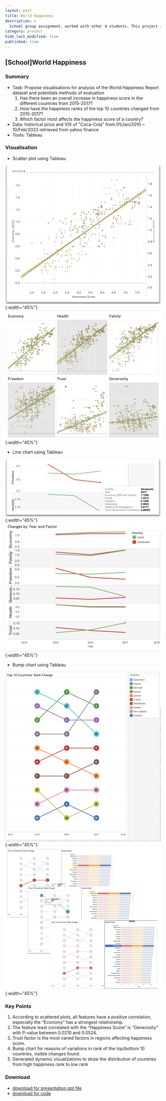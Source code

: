 ```yaml
---
layout: post
title: World Happiness
description: >
  School group assignment, worked with other 4 students. This project is based on the World Happiness report which was released in 2017 and ranks 155 countries by their levels of happiness.
category: project
hide_last_modified: true
published: true
---
```

## [School]World Happiness

### Summary
* Task: Propose visualisations for analysis of the World Happiness Report dataset and potentials methods of evaluation
  1. Has there been an overall increase in happiness score in the different countries from 2015-2017?
  2. How have the happiness ranks of the top 10 countries changed from 2015-2017?
  3. Which factor most affects the happiness score of a country?
* Data: historical price and VIX of "Coca-Cola" from 01/Jan/2010 ~ 10/Feb/2023 retrieved from yahoo finance
* Tools: Tableau

### Visualisation
* Scatter plot using Tableau

![Sca01](/assets/img/post/project/WH-ScatterPlot01.png){:width="45%"}
![Sca02](/assets/img/post/project/WH-ScatterPlot02.png){:width="45%"}

* Line chart using Tableau

![Lin01](/assets/img/post/project/WH-LineChart01.png){:width="45%"}
![Lin02](/assets/img/post/project/WH-LineChart02.png){:width="45%"}

* Bump chart using Tableau

![Bum01](/assets/img/post/project/WH-BumpChart01.png){:width="45%"}
![Bum02](/assets/img/post/project/WH-BumpChart02.png){:width="45%"}

### Key Points
1. According to scattered plots, all features have a positive correlation, especially the “Economy” has a strongest relationship.
2. The feature least correlated with the “Happiness Score” is “Generosity” with P-value between 0.0210 and 0.0524.
3. Trust factor is the most varied factors in regions affecting happiness score.
4. Bump chart for reasons of variations in rank of the top/bottom 10 countries, visible changes found. 
5. Generated dynamic visualizations to show the distribution of countries from high happiness rank to low rank 

### Download
* <a href="#">download for presentation ppt file</a>
* <a href="#">download for code</a>
